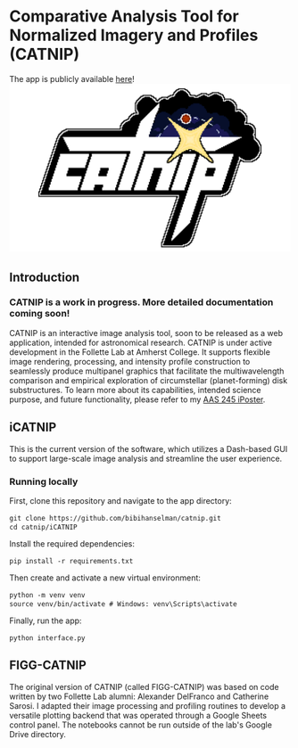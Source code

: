 # Comparative Analysis Tool for Normalized Imagery and Profiles (CATNIP)
The app is publicly available [here](https://catnip-interactive-947e7ff2d429.herokuapp.com/)!
![CATNIP logo.](iCATNIP/assets/newcatniplogo.png)

## Introduction
### CATNIP is a work in progress. More detailed documentation coming soon!
CATNIP is an interactive image analysis tool, soon to be released as a web application, intended for astronomical research. CATNIP is under active development in the Follette Lab at Amherst College. 
It supports flexible image rendering, processing, and intensity profile construction to seamlessly produce multipanel graphics that facilitate the multiwavelength comparison and empirical exploration of circumstellar (planet-forming) disk substructures.
To learn more about its capabilities, intended science purpose, and future functionality, please refer to my [AAS 245 iPoster](https://aas245-aas.ipostersessions.com/Default.aspx?s=3F-44-24-84-D2-F5-E5-2B-D7-22-BD-BF-42-BC-FD-D2).

## iCATNIP
This is the current version of the software, which utilizes a Dash-based GUI to support large-scale image analysis and streamline the user experience.

### Running locally

First, clone this repository and navigate to the app directory:
```
git clone https://github.com/bibihanselman/catnip.git
cd catnip/iCATNIP
```

Install the required dependencies:
```
pip install -r requirements.txt
```

Then create and activate a new virtual environment:
```
python -m venv venv
source venv/bin/activate # Windows: venv\Scripts\activate
```

Finally, run the app:
```
python interface.py
```

## FIGG-CATNIP
The original version of CATNIP (called FIGG-CATNIP) was based on code written by two Follette Lab alumni: Alexander DelFranco and Catherine Sarosi.
I adapted their image processing and profiling routines to develop a versatile plotting backend that was operated through a Google Sheets control panel.
The notebooks cannot be run outside of the lab's Google Drive directory.
